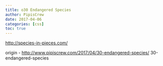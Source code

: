 ```yaml
---
title: o30 Endangered Species
author: PipisCrew
date: 2017-04-06
categories: [css]
toc: true
---
```


http://species-in-pieces.com/

origin - http://www.pipiscrew.com/2017/04/30-endangered-species/ 30-endangered-species